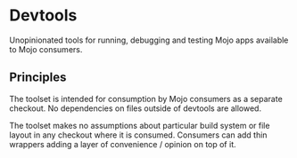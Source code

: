 # Devtools

Unopinionated tools for running, debugging and testing Mojo apps available to
Mojo consumers.

## Principles

The toolset is intended for consumption by Mojo consumers as a separate
checkout. No dependencies on files outside of devtools are allowed.

The toolset makes no assumptions about particular build system or file layout
in any checkout where it is consumed. Consumers can add thin wrappers adding a
layer of convenience / opinion on top of it.

